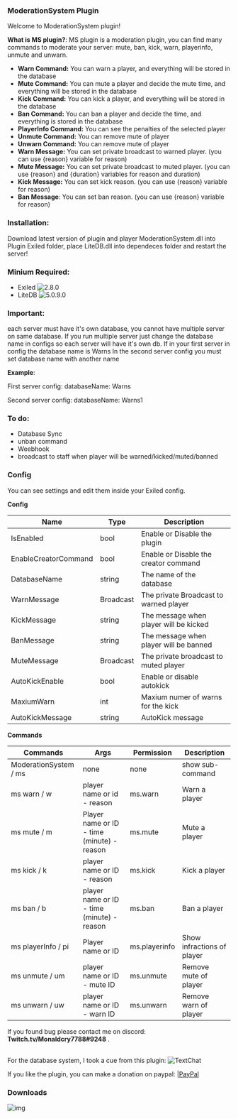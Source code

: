 

### **ModerationSystem Plugin**<br />

Welcome to ModerationSystem plugin!

**What is MS plugin?**: MS plugin is a moderation plugin, you can find many commands to moderate your server: mute, ban, kick, warn, playerinfo, unmute and unwarn.

- **Warn Command:** You can warn a player, and everything will be stored in the database
- **Mute Command:** You can mute a player and decide the mute time, and everything will be stored in the database
- **Kick Command:** You can kick a player, and everything will be stored in the database
- **Ban Command:** You can ban a player and decide the time, and everything is stored in the database
- **PlayerInfo Command:** You can see the penalties of the selected player
- **Unmute Command:** You can remove mute of player
- **Unwarn Command:** You can remove mute of player
- **Warn Message:** You can set private broadcast to warned player. (you can use {reason} variable for reason)
- **Mute Message:** You can set private broadcast to muted player. (you can use {reason} and {duration} variables for reason and duration)
- **Kick Message:** You can set kick reason. (you can use {reason} variable for reason)
- **Ban Message**: You can set ban reason. (you can use {reason} variable for reason)

### Installation:

Download latest version of plugin and player ModerationSystem.dll into Plugin Exiled folder, place LiteDB.dll into dependeces folder and restart the server!

### Minium Required: 
- Exiled ![2.8.0](https://github.com/Exiled-Team/EXILED/releases/tag/2.8.0)
- LiteDB ![5.0.9.0](https://github.com/mbdavid/LiteDB/releases/tag/v5.0.9)

### Important:
each server must have it's own database, you cannot have multiple server on same database.
If you run multiple server just change the database name in configs so each server will have it's own db.
If in your first server in config the database name is Warns
In the second server config you must set database name with another name

**Example**:

First server config: 
  databaseName: Warns
  
Second server config:
  databaseName: Warns1

### To do:
- Database Sync
- unban command
- Weebhook
- broadcast to staff when player will be warned/kicked/muted/banned

### Config

You can see settings and edit them inside your Exiled config.

**Config**

| Name  | Type | Description | 
| ------------- | ------------- | ------------- |
| IsEnabled  | bool  | Enable or Disable the plugin |
| EnableCreatorCommand | bool | Enable or Disable the creator command |
| DatabaseName | string | The name of the database |
| WarnMessage | Broadcast  | The private Broadcast to warned player |
| KickMessage | string  | The message when player will be kicked |
| BanMessage | string  | The message when player will be banned  |
| MuteMessage | Broadcast  | The private broadcast to muted player  |
| AutoKickEnable | bool | Enable or disable autokick |
| MaxiumWarn | int | Maxium numer of warns for the kick |
| AutoKickMessage | string | AutoKick message |

**Commands**

| Commands  | Args | Permission | Description | 
| ------------- | ------------- | ------------- | ------------- |
| ModerationSystem / ms  | none  | none | show sub-command |
| ms warn / w  | player name or id - reason  | ms.warn | Warn a player |
| ms mute / m  | Player name or ID - time (minute) - reason | ms.mute | Mute a player |
| ms kick / k | player name or ID - reason | ms.kick | Kick a player |
| ms ban / b | player name or ID - time (minute) - reason | ms.ban | Ban a player |
| ms playerInfo / pi | Player name or ID | ms.playerinfo | Show infractions of player |
| ms unmute / um | player name or ID - mute ID | ms.unmute | Remove mute of player |
| ms unwarn / uw | player name or ID - warn ID | ms.unwarn | Remove warn of player |
 

If you found bug please contact me on discord: **Twitch.tv/Monaldcry7788#9248** .<br /><br />

For the database system, I took a cue from this plugin: ![TextChat](https://github.com/iopietro/TextChat)

If you like the plugin, you can make a donation on paypal: |[PayPal](https://paypal.me/monaldcry7788)

### Downloads
![img](https://img.shields.io/github/downloads/Monaldcry7788/ModerationSystem/total?style=for-the-badge)
